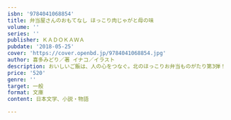 ```yaml
---
isbn: '9784041068854'
title: 弁当屋さんのおもてなし ほっこり肉じゃがと母の味
volume: ''
series: ''
publisher: ＫＡＤＯＫＡＷＡ
pubdate: '2018-05-25'
cover: 'https://cover.openbd.jp/9784041068854.jpg'
author: 喜多みどり／著 イナコ／イラスト
description: おいしいご飯は、人の心をつなぐ。北のほっこりお弁当ものがたり第3弾！
price: '520'
genre: ''
target: 一般
format: 文庫
content: 日本文学、小説・物語

---
```

